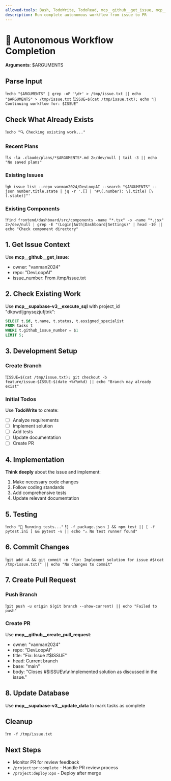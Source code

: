 ```yaml
---
allowed-tools: Bash, TodoWrite, TodoRead, mcp__github__get_issue, mcp__github__create_pull_request, mcp__supabase-v3__execute_sql, mcp__supabase-v3__update_data
description: Run complete autonomous workflow from issue to PR
---
```


# 🤖 Autonomous Workflow Completion

**Arguments**: $ARGUMENTS

## Parse Input
!`echo "$ARGUMENTS" | grep -oP '\d+' > /tmp/issue.txt || echo "$ARGUMENTS" > /tmp/issue.txt`
!`ISSUE=$(cat /tmp/issue.txt); echo "🚀 Continuing workflow for: $ISSUE"`

## Check What Already Exists
!`echo "🔍 Checking existing work..."`

### Recent Plans
!`ls -la .claude/plans/*$ARGUMENTS*.md 2>/dev/null | tail -3 || echo "No saved plans"`

### Existing Issues  
!`gh issue list --repo vanman2024/DevLoopAI --search "$ARGUMENTS" --json number,title,state | jq -r '.[] | "#\(.number): \(.title) [\(.state)]"'`

### Existing Components
!`find frontend/dashboard/src/components -name "*.tsx" -o -name "*.jsx" 2>/dev/null | grep -E "(Login|Auth|Dashboard|Settings)" | head -10 || echo "Check component directory"`

## 1. Get Issue Context

Use **mcp__github__get_issue**:
- owner: "vanman2024"  
- repo: "DevLoopAI"
- issue_number: From /tmp/issue.txt

## 2. Check Existing Work

Use **mcp__supabase-v3__execute_sql** with project_id "dkpwdljgnysqzjufjtnk":
```sql
SELECT t.id, t.name, t.status, t.assigned_specialist
FROM tasks t
WHERE t.github_issue_number = $1
LIMIT 5;
```

## 3. Development Setup

### Create Branch
!`ISSUE=$(cat /tmp/issue.txt); git checkout -b feature/issue-$ISSUE-$(date +%Y%m%d) || echo "Branch may already exist"`

### Initial Todos
Use **TodoWrite** to create:
- [ ] Analyze requirements
- [ ] Implement solution
- [ ] Add tests
- [ ] Update documentation
- [ ] Create PR

## 4. Implementation

**Think deeply** about the issue and implement:
1. Make necessary code changes
2. Follow coding standards
3. Add comprehensive tests
4. Update relevant documentation

## 5. Testing

!`echo "🧪 Running tests..."`
!`[ -f package.json ] && npm test || [ -f pytest.ini ] && pytest -v || echo "⚠️ No test runner found"`

## 6. Commit Changes

!`git add -A && git commit -m "fix: Implement solution for issue #$(cat /tmp/issue.txt)" || echo "No changes to commit"`

## 7. Create Pull Request

### Push Branch
!`git push -u origin $(git branch --show-current) || echo "Failed to push"`

### Create PR
Use **mcp__github__create_pull_request**:
- owner: "vanman2024"
- repo: "DevLoopAI"
- title: "Fix: Issue #$ISSUE"
- head: Current branch
- base: "main"
- body: "Closes #$ISSUE\n\nImplemented solution as discussed in the issue."

## 8. Update Database

Use **mcp__supabase-v3__update_data** to mark tasks as complete

## Cleanup
!`rm -f /tmp/issue.txt`

## Next Steps
- Monitor PR for review feedback
- `/project:pr:complete` - Handle PR review process
- `/project:deploy:ops` - Deploy after merge